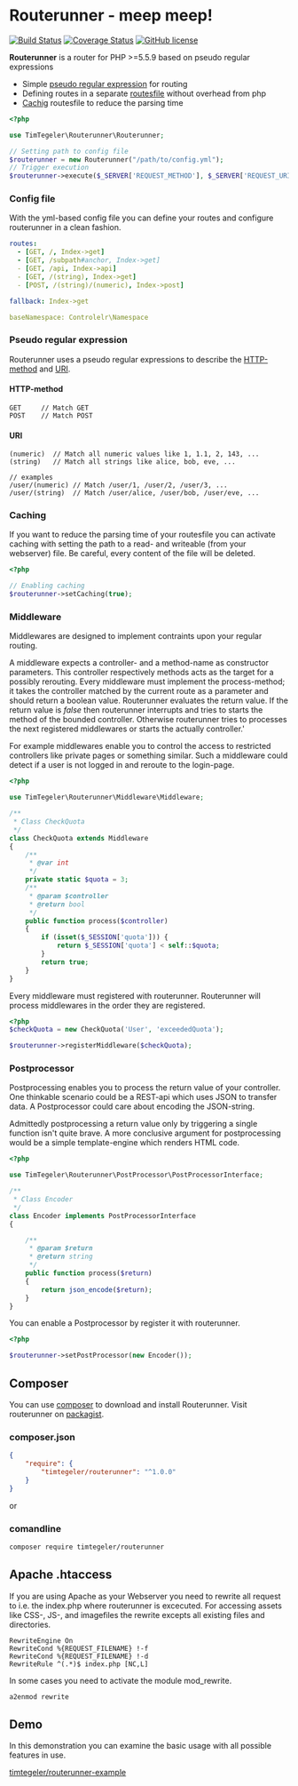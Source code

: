 # Routerunner - meep meep!

[![Build Status](https://travis-ci.org/timtegeler/routerunner.svg?branch=master)](https://travis-ci.org/timtegeler/routerunner)
[![Coverage Status](https://coveralls.io/repos/timtegeler/routerunner/badge.svg?branch=master&service=github)](https://coveralls.io/github/timtegeler/routerunner?branch=master)
[![GitHub license](https://img.shields.io/github/license/timtegeler/routerunner.svg)]()

**Routerunner** is a router for PHP >=5.5.9 based on pseudo regular expressions

* Simple [pseudo regular expression](#pseudo-regular-expression) for routing 
* Defining routes in a separate [routesfile](#routesfile) without overhead from php
* [Cachig](#caching) routesfile to reduce the parsing time 

```php
<?php

use TimTegeler\Routerunner\Routerunner;

// Setting path to config file
$routerunner = new Routerunner("/path/to/config.yml");
// Trigger execution
$routerunner->execute($_SERVER['REQUEST_METHOD'], $_SERVER['REQUEST_URI']);
```

### Config file

With the yml-based config file you can define your routes and configure routerunner in a clean fashion.

```yml
routes:
  - [GET, /, Index->get]
  - [GET, /subpath#anchor, Index->get]
  - [GET, /api, Index->api]
  - [GET, /(string), Index->get]
  - [POST, /(string)/(numeric), Index->post]

fallback: Index->get

baseNamespace: Controlelr\Namespace
```

### Pseudo regular expression

Routerunner uses a pseudo regular expressions to describe the [HTTP-method](https://en.wikipedia.org/wiki/Hypertext_Transfer_Protocol) and [URI](https://en.wikipedia.org/wiki/Uniform_Resource_Identifier). 

#### HTTP-method
```
GET     // Match GET
POST    // Match POST
```

#### URI
```
(numeric)  // Match all numeric values like 1, 1.1, 2, 143, ...
(string)   // Match all strings like alice, bob, eve, ...

// examples
/user/(numeric) // Match /user/1, /user/2, /user/3, ...
/user/(string)  // Match /user/alice, /user/bob, /user/eve, ...
```

### Caching

If you want to reduce the parsing time of your routesfile you can activate caching with setting the path to
a read- and writeable (from your webserver) file. Be careful, every content of the file will be deleted.

```php
<?php

// Enabling caching
$routerunner->setCaching(true);
```

### Middleware

Middlewares are designed to implement contraints upon your regular routing.

A middleware expects a controller- and a method-name as constructor parameters. This controller respectively methods acts as the target for a possibly rerouting. Every middleware  must implement the process-method; it takes the controller matched by the current route as a parameter and should return a boolean value. Routerunner evaluates the return value. If the return value is *false* then routerunner interrupts and tries to starts the method of the bounded controller. Otherwise routerunner tries to processes the next registered middlewares or starts the actually controller.'

For example middlewares enable you to control the access to restricted controllers like private pages or something similar. Such a middleware could detect if a user is not logged in and reroute to the login-page.
```php
<?php

use TimTegeler\Routerunner\Middleware\Middleware;

/**
 * Class CheckQuota
 */
class CheckQuota extends Middleware
{
    /**
     * @var int
     */
    private static $quota = 3;
    /**
     * @param $controller
     * @return bool
     */
    public function process($controller)
    {
        if (isset($_SESSION['quota'])) {
            return $_SESSION['quota'] < self::$quota;
        }
        return true;
    }
}
```

Every middleware must registered with routerunner. Routerunner will process middlewares in the order they are registered.

```php
<?php
$checkQuota = new CheckQuota('User', 'exceededQuota');

$routerunner->registerMiddleware($checkQuota);
```

### Postprocessor

Postprocessing enables you to process the return value of your controller. One thinkable scenario could be a REST-api which uses JSON to transfer data. A Postprocessor could care about encoding the JSON-string.

Admittedly postprocessing a return value only by triggering a single function isn't quite brave. A more conclusive argument for postprocessing would be a simple template-engine which renders HTML code.

```php
<?php

use TimTegeler\Routerunner\PostProcessor\PostProcessorInterface;

/**
 * Class Encoder
 */
class Encoder implements PostProcessorInterface
{

    /**
     * @param $return
     * @return string
     */
    public function process($return)
    {
        return json_encode($return);
    }
}
```

You can enable a Postprocessor by register it with routerunner.

```php
<?php

$routerunner->setPostProcessor(new Encoder());
```

## Composer

You can use [composer](https://getcomposer.org/) to download and install Routerunner. Visit routerunner on [packagist](https://packagist.org/packages/timtegeler/routerunner).

### composer.json
```json
{
    "require": {
        "timtegeler/routerunner": "^1.0.0"
    }
}
```

or

### comandline

```sh
composer require timtegeler/routerunner
```

## Apache .htaccess

If you are using Apache as your Webserver you need to rewrite all request to i.e. the index.php where 
routerunner is excecuted. For accessing assets like CSS-, JS-, and imagefiles the rewrite excepts all existing files and directories.

```
RewriteEngine On
RewriteCond %{REQUEST_FILENAME} !-f
RewriteCond %{REQUEST_FILENAME} !-d
RewriteRule ^(.*)$ index.php [NC,L]
```

In some cases you need to activate the module mod_rewrite.

```sh
a2enmod rewrite
```

## Demo

In this demonstration you can examine the basic usage with all possible features in use.

[timtegeler/routerunner-example](https://github.com/timtegeler/routerunner-example)